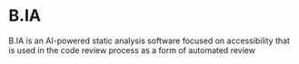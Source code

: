# B.IA
B.IA is an AI-powered static analysis software focused on accessibility that is used in the code review process as a form of automated review
